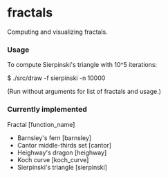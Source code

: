fractals
========

Computing and visualizing fractals.

### Usage ###
To compute Sierpinski's triangle with 10^5 iterations:

$ ./src/draw -f sierpinski -n 10000

(Run without arguments for list of fractals and usage.)

### Currently implemented ###
Fractal [function_name]
* Barnsley's fern [barnsley]
* Cantor middle-thirds set [cantor]
* Heighway's dragon [heighway]
* Koch curve [koch_curve]
* Sierpinski's triangle [sierpinski]
